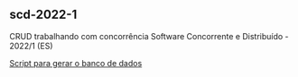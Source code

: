 ## scd-2022-1
CRUD trabalhando com concorrência
Software Concorrente e Distribuído - 2022/1 (ES)

 [Script para gerar o banco de dados](https://github.com/samirmont0/scd-2022-1/blob/master/src/utils/scripts_database.sql)
